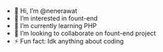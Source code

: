 - 👋 Hi, I’m @nenerawat
- 👀 I’m interested in fount-end
- 🌱 I’m currently learning PHP
- 💞️ I’m looking to collaborate on fount-end project
- ⚡ Fun fact: Idk anything about coding 

<!---
nenerawat/nenerawat is a ✨ special ✨ repository because its `README.md` (this file) appears on your GitHub profile.
You can click the Preview link to take a look at your changes.
--->
